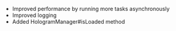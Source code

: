 - Improved performance by running more tasks asynchronously
- Improved logging
- Added HologramManager#isLoaded method